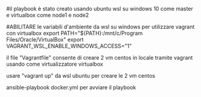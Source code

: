 
#il playbook è stato creato usando ubuntu wsl su windows 10 come master e virtualbox come node1 e node2

#ABILITARE le variabili d'ambiente da wsl su windows per utilizzare vagrant con virtualbox
export PATH="${PATH}:/mnt/c/Program Files/Oracle/VirtualBox"
export VAGRANT_WSL_ENABLE_WINDOWS_ACCESS="1"

il file "Vagrantfile" consente di creare 2 vm centos in locale tramite vagrant usando come virtualizzatore virtualbox

usare "vagrant up" da wsl ubuntu per creare le 2 vm centos

ansible-playbook docker.yml per avviare il playbook